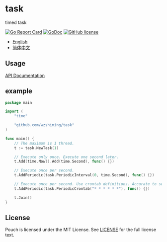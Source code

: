 # task

timed task

[![Go Report Card](https://goreportcard.com/badge/github.com/wzshiming/task)](https://goreportcard.com/report/github.com/wzshiming/task)
[![GoDoc](https://godoc.org/github.com/wzshiming/task?status.svg)](https://godoc.org/github.com/wzshiming/task)
[![GitHub license](https://img.shields.io/github/license/wzshiming/task.svg)](https://github.com/wzshiming/task/blob/master/LICENSE)

- [English](https://github.com/wzshiming/task/blob/master/README.md)
- [简体中文](https://github.com/wzshiming/task/blob/master/README_cn.md)

## Usage

[API Documentation](https://godoc.org/github.com/wzshiming/task)

## example

``` go
package main

import (
	"time"

	"github.com/wzshiming/task"
)

func main() {
	// The maximum is 1 thread.
	t := task.NewTask(1)

	// Execute only once. Execute one second later.
	t.Add(time.Now().Add(time.Second), func() {})

	// Execute once per second.
	t.AddPeriodic(task.PeriodicInterval(0, time.Second), func() {})

	// Execute once per second. Use crontab definitions. Accurate to seconds.
	t.AddPeriodic(task.PeriodicCrontab("* * * * * *"), func() {})

	t.Join()
}

```

## License

Pouch is licensed under the MIT License. See [LICENSE](https://github.com/wzshiming/task/blob/master/LICENSE) for the full license text.
